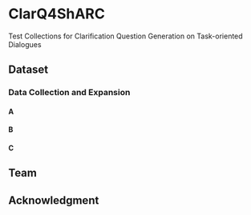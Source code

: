 # ClarQ4ShARC
Test Collections for Clarification Question Generation on Task-oriented Dialogues

## Dataset

### Data Collection and Expansion

#### A

#### B

#### C

## Team

## Acknowledgment
